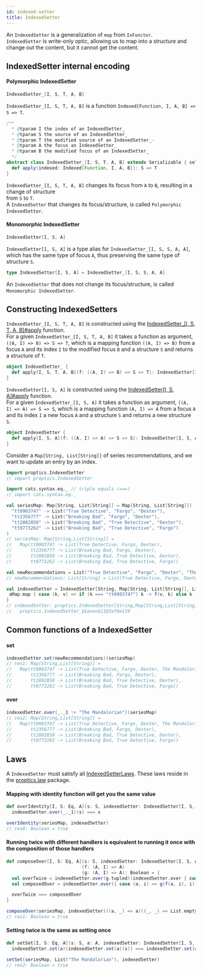 ```yaml
---
id: indexed-setter
title: IndexedSetter
---
```


An `IndexedSetter` is a generalization of `map` from `IxFunctor`.</br>
`IndexedSetter` is write-only optic, allowing us to map into a structure and change out the content, but it cannot get the content.

## IndexedSetter internal encoding

#### Polymorphic IndexedSetter

```scala
IndexedSetter_[I, S, T, A, B]
```

`IndexedSetter_[I, S, T, A, B]` is a function `Indexed[Function, I, A, B] => S => T`.

```scala
/**
  * @tparam I the index of an IndexedSetter_
  * @tparam S the source of an IndexedSetter_
  * @tparam T the modified source of an IndexedSetter_—
  * @tparam A the focus an IndexedSetter_
  * @tparam B the modified focus of an IndexedSetter_
  */
abstract class IndexedSetter_[I, S, T, A, B] extends Serializable { self =>
  def apply(indexed: Indexed[Function, I, A, B]): S => T
}
```

`IndexedSetter_[I, S, T, A, B]` changes its focus from `A` to `B`, resulting in a change of structure</br> from `S` to `T`.</br>
 A `IndexedSetter` that changes its focus/structure, is called `Polymorphic IndexedSetter`.

#### Monomorphic IndexedSetter
    
```scala
IndexedSetter[I, S, A]
```
    
`IndexedSetter[I, S, A]` is a type alias for `IndexedSetter_[I, S, S, A, A]`, which has the same type of focus `A`, thus preserving the same type of structure `S`.

```scala
type IndexedSetter[I, S, A] = IndexedSetter_[I, S, S, A, A]
``` 

An `IndexedSetter` that does not change its focus/structure, is called `Monomorphic IndexedSetter`.

## Constructing IndexedSetters

`IndexedSetter_[I, S, T, A, B]` is constructed using the [IndexedSetter_[I, S, T, A, B]#apply](/Proptics/api/proptics/IndexedSetter_$.html) function.</br>
For a given `IndexedSetter_[I, S, T, A, B]` it takes a function as argument, `((A, I) => B) => S => T`, which is a mapping function `((A, I) => B)` from a focus `A` and its index `I` to the modified focus `B`
and a structure `S` and returns a structure of `T`.

```scala
object IndexedSetter_ {
  def apply[I, S, T, A, B](f: ((A, I) => B) => S => T): IndexedSetter[I, S, T, A, B]
}
```

`IndexedSetter[I, S, A]` is constructed using the [IndexedSetter[I, S, A]#apply](/Proptics/api/proptics/IndexedSetter$.html) function.</br>
For a given `IndexedSetter_[I, S, A]` it takes a function as argument, `((A, I) => A) => S => S`,  which is a mapping function `(A, I) => A` from a focus `A` and its index `I` a new focus `A` and a structure `S` and returns a new structure `S`.

```scala
object IndexedSetter {
  def apply[I, S, A](f: ((A, I) => A) => S => S): IndexedSetter[I, S, A]
}
```

Consider a `Map[String, List[String]]` of series recommendations, and we want to update 
an entry by an index.

```scala
import proptics.IndexedSetter
// import proptics.IndexedSetter

import cats.syntax.eq._ // triple equals (===) 
// import cats.syntax.eq._

val seriesMap: Map[String, List[String]] = Map[String, List[String]](
  "tt0903747" -> List("True Detective", "Fargo", "Dexter"),
  "tt2356777" -> List("Breaking Bad", "Fargo", "Dexter"),
  "tt2802850" -> List("Breaking Bad", "True Detective", "Dexter"),
  "tt0773262" -> List("Breaking Bad", "True Detective", "Fargo")
)
// seriesMap: Map[String,List[String]] = 
//   Map(tt0903747 -> List(True Detective, Fargo, Dexter), 
//       tt2356777 -> List(Breaking Bad, Fargo, Dexter), 
//       tt2802850 -> List(Breaking Bad, True Detective, Dexter), 
//       tt0773262 -> List(Breaking Bad, True Detective, Fargo))

val newRecommendations = List("True Detective", "Fargo", "Dexter", "The Mandalorian")
// newRecommendations: List[String] = List(True Detective, Fargo, Dexter, The Mandalorian)

val indexedSetter = IndexedSetter[String, Map[String, List[String]], List[String]] { f => aMap =>
 aMap.map { case (k, v) => if (k === "tt0903747") k -> f(v, k) else k -> v }
}
// indexedSetter: proptics.IndexedSetter[String,Map[String,List[String]],List[String]] =
//   proptics.IndexedSetter_$$anon$11@3af8e119
```

## Common functions of a IndexedSetter

#### set
```scala
indexedSetter.set(newRecommendations)(seriesMap)
// res1: Map[String,List[String]] = 
//   Map(tt0903747 -> List(True Detective, Fargo, Dexter, The Mandalorian), 
//       tt2356777 -> List(Breaking Bad, Fargo, Dexter), 
//       tt2802850 -> List(Breaking Bad, True Detective, Dexter), 
//       tt0773262 -> List(Breaking Bad, True Detective, Fargo))
```

#### over
```scala
indexedSetter.over(_._1 :+ "The Mandalorian")(seriesMap)
// res2: Map[String,List[String]] = 
//   Map(tt0903747 -> List(True Detective, Fargo, Dexter, The Mandalorian), 
//       tt2356777 -> List(Breaking Bad, Fargo, Dexter), 
//       tt2802850 -> List(Breaking Bad, True Detective, Dexter), 
//       tt0773262 -> List(Breaking Bad, True Detective, Fargo))
```

## Laws

A `IndexedSetter` must satisfy all [IndexedSetterLaws](/Proptics/api/proptics/law/IndexedSetterLaws.html). These laws reside in the [proptics.law](/Proptics/api/proptics/law/index.html) package.

#### Mapping with identity function will get you the same value

```scala
def overIdentity[I, S: Eq, A](s: S, indexedSetter: IndexedSetter[I, S, A]): Boolean =
  indexedSetter.over(_._1)(s) === s

overIdentity(seriesMap, indexedSetter)
// res0: Boolean = true 
```

#### Running twice with different handlers is equivalent to running it once with the composition of those handlers

```scala
def composeOver[I, S: Eq, A](s: S, indexedSetter: IndexedSetter[I, S, A])
                            (f: (A, I) => A)
                            (g: (A, I) => A): Boolean = {
  val overTwice = indexedSetter.over(g.tupled)(indexedSetter.over { case (a, i) => f(a, i) }(s))
  val composedOver = indexedSetter.over({ case (a, i) => g(f(a, i), i) })(s)

  overTwice === composedOver
}

composeOver(seriesMap, indexedSetter)((a, _) => a)((_, _) => List.empty[String])
// res1: Boolean = true 
```
#### Setting twice is the same as setting once
 
```scala
def setSet[I, S: Eq, A](s: S, a: A, indexedSetter: IndexedSetter[I, S, A]): Boolean =
  indexedSetter.set(a)(indexedSetter.set(a)(s)) === indexedSetter.set(a)(s)

setSet(seriesMap, List("The Mandalorian"), indexedSetter)
// res2: Boolean = true 
```